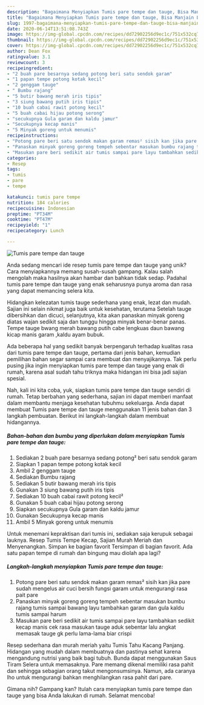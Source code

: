 ```yaml
---
description: "Bagaimana Menyiapkan Tumis pare tempe dan tauge, Bisa Manjain Lidah"
title: "Bagaimana Menyiapkan Tumis pare tempe dan tauge, Bisa Manjain Lidah"
slug: 1997-bagaimana-menyiapkan-tumis-pare-tempe-dan-tauge-bisa-manjain-lidah
date: 2020-06-14T13:51:08.743Z
image: https://img-global.cpcdn.com/recipes/dd72902256d9ec1c/751x532cq70/tumis-pare-tempe-dan-tauge-foto-resep-utama.jpg
thumbnail: https://img-global.cpcdn.com/recipes/dd72902256d9ec1c/751x532cq70/tumis-pare-tempe-dan-tauge-foto-resep-utama.jpg
cover: https://img-global.cpcdn.com/recipes/dd72902256d9ec1c/751x532cq70/tumis-pare-tempe-dan-tauge-foto-resep-utama.jpg
author: Dean Fox
ratingvalue: 3.1
reviewcount: 3
recipeingredient:
- "2 buah pare besarnya sedang potong beri satu sendok garam"
- "1 papan tempe potong kotak kecil"
- "2 genggam tauge"
- " Bumbu rajang"
- "5 butir bawang merah iris tipis"
- "3 siung bawang putih iris tipis"
- "10 buah cabai rawit potong kecil"
- "5 buah cabai hijau potong serong"
- "secukupnya Gula garam dan kaldu jamur"
- "Secukupnya kecap manis"
- "5 Minyak goreng untuk menumis"
recipeinstructions:
- "Potong pare beri satu sendok makan garam remas² sisih kan jika pare sudah mengelus air cuci bersih fungsi garam untuk mengurangi rasa pait pare"
- "Panaskan minyak goreng goreng tempeh sebentar masukan bumbu rajang tumis sampai bawang layu tambahkan garam dan gula kaldu tumis sampai harum"
- "Masukan pare beri sedikit air tumis sampai pare layu tambahkan sedikit kecap manis cek rasa masukan tauge aduk sebentar lalu angkat memasak tauge gk perlu lama-lama biar crispi"
categories:
- Resep
tags:
- tumis
- pare
- tempe

katakunci: tumis pare tempe 
nutrition: 184 calories
recipecuisine: Indonesian
preptime: "PT34M"
cooktime: "PT47M"
recipeyield: "1"
recipecategory: Lunch

---
```



![Tumis pare tempe dan tauge](https://img-global.cpcdn.com/recipes/dd72902256d9ec1c/751x532cq70/tumis-pare-tempe-dan-tauge-foto-resep-utama.jpg)

Anda sedang mencari ide resep tumis pare tempe dan tauge yang unik? Cara menyiapkannya memang susah-susah gampang. Kalau salah mengolah maka hasilnya akan hambar dan bahkan tidak sedap. Padahal tumis pare tempe dan tauge yang enak seharusnya punya aroma dan rasa yang dapat memancing selera kita.

Hidangkan kelezatan tumis tauge sederhana yang enak, lezat dan mudah. Sajian ini selain nikmat juga baik untuk kesehatan, terutama Setelah tauge dibersihkan dan dicuci, selanjutnya, kita akan panaskan minyak goreng diatas wajan sedikit saja dan tunggu hingga minyak benar-benar panas. Tempe tauge bwang merah bawang putih cabe lengkuas daun bawang kicap manis garam ,kaldu ayam bubuk.

Ada beberapa hal yang sedikit banyak berpengaruh terhadap kualitas rasa dari tumis pare tempe dan tauge, pertama dari jenis bahan, kemudian pemilihan bahan segar sampai cara membuat dan menyajikannya. Tak perlu pusing jika ingin menyiapkan tumis pare tempe dan tauge yang enak di rumah, karena asal sudah tahu triknya maka hidangan ini bisa jadi sajian spesial.


Nah, kali ini kita coba, yuk, siapkan tumis pare tempe dan tauge sendiri di rumah. Tetap berbahan yang sederhana, sajian ini dapat memberi manfaat dalam membantu menjaga kesehatan tubuhmu sekeluarga. Anda dapat membuat Tumis pare tempe dan tauge menggunakan 11 jenis bahan dan 3 langkah pembuatan. Berikut ini langkah-langkah dalam membuat hidangannya.

<!--inarticleads1-->

##### Bahan-bahan dan bumbu yang diperlukan dalam menyiapkan Tumis pare tempe dan tauge:

1. Sediakan 2 buah pare besarnya sedang potong² beri satu sendok garam
1. Siapkan 1 papan tempe potong kotak kecil
1. Ambil 2 genggam tauge
1. Sediakan  Bumbu rajang
1. Sediakan 5 butir bawang merah iris tipis
1. Gunakan 3 siung bawang putih iris tipis
1. Sediakan 10 buah cabai rawit potong kecil²
1. Gunakan 5 buah cabai hijau potong serong
1. Siapkan secukupnya Gula garam dan kaldu jamur
1. Gunakan Secukupnya kecap manis
1. Ambil 5 Minyak goreng untuk menumis


Untuk menemani kepraktisan dari tumis ini, sediakan saja kerupuk sebagai lauknya. Resep Tumis Tempe Kecap, Sajian Murah Meriah dan Menyenangkan. Simpan ke bagian favorit Tersimpan di bagian favorit. Ada satu papan tempe di rumah dan bingung mau diolah apa lagi? 

<!--inarticleads2-->

##### Langkah-langkah menyiapkan Tumis pare tempe dan tauge:

1. Potong pare beri satu sendok makan garam remas² sisih kan jika pare sudah mengelus air cuci bersih fungsi garam untuk mengurangi rasa pait pare
1. Panaskan minyak goreng goreng tempeh sebentar masukan bumbu rajang tumis sampai bawang layu tambahkan garam dan gula kaldu tumis sampai harum
1. Masukan pare beri sedikit air tumis sampai pare layu tambahkan sedikit kecap manis cek rasa masukan tauge aduk sebentar lalu angkat memasak tauge gk perlu lama-lama biar crispi


Resep sederhana dan murah meriah yaitu Tumis Tahu Kacang Panjang. Hidangan yang mudah dalam membuatnya dan pastinya sehat karena mengandung nutrisi yang baik bagi tubuh. Bunda dapat menggunakan Saus Tiram Selera untuk memasaknya. Pare memang dikenal memiliki rasa pahit dan sehingga sebagian orang takut mengonsumsinya. Namun, ada caranya lho untuk mengurangi bahkan menghilangkan rasa pahit dari pare. 

Gimana nih? Gampang kan? Itulah cara menyiapkan tumis pare tempe dan tauge yang bisa Anda lakukan di rumah. Selamat mencoba!
